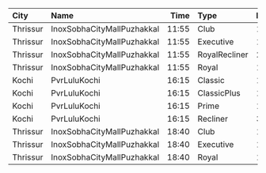 | City     | Name                       |  Time | Type          | Price | Capacity | Booked |
| :------- | :------------------------- | ----: | :------------ | ----: | -------: | -----: |
| Thrissur | InoxSobhaCityMallPuzhakkal | 11:55 | Club          |  130₹ |       32 |      0 |
| Thrissur | InoxSobhaCityMallPuzhakkal | 11:55 | Executive     |  100₹ |       11 |      0 |
| Thrissur | InoxSobhaCityMallPuzhakkal | 11:55 | RoyalRecliner |  200₹ |        5 |      0 |
| Thrissur | InoxSobhaCityMallPuzhakkal | 11:55 | Royal         |  130₹ |        8 |      0 |
| Kochi    | PvrLuluKochi               | 16:15 | Classic       |  140₹ |       39 |     19 |
| Kochi    | PvrLuluKochi               | 16:15 | ClassicPlus   |  160₹ |       91 |     54 |
| Kochi    | PvrLuluKochi               | 16:15 | Prime         |  190₹ |       68 |     39 |
| Kochi    | PvrLuluKochi               | 16:15 | Recliner      |  350₹ |       10 |      7 |
| Thrissur | InoxSobhaCityMallPuzhakkal | 18:40 | Club          |  170₹ |       32 |      0 |
| Thrissur | InoxSobhaCityMallPuzhakkal | 18:40 | Executive     |  130₹ |       11 |      0 |
| Thrissur | InoxSobhaCityMallPuzhakkal | 18:40 | Royal         |  170₹ |        5 |      0 |